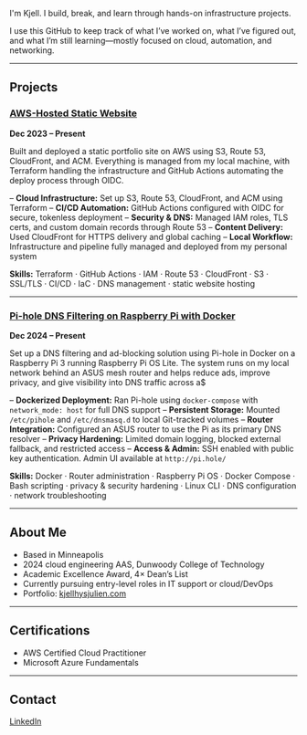 I'm Kjell.
I build, break, and learn through hands-on infrastructure projects.

I use this GitHub to keep track of what I’ve worked on, what I’ve figured out, and what I’m still learning—mostly focused on cloud, automation, and networking.

---

## Projects

### [AWS-Hosted Static Website](https://github.com/Kjellios/website-portfolio)
**Dec 2023 – Present**

Built and deployed a static portfolio site on AWS using S3, Route 53, CloudFront, and ACM. Everything is managed from my local machine, with Terraform handling the infrastructure and GitHub Actions automating the deploy process through OIDC.

– **Cloud Infrastructure:** Set up S3, Route 53, CloudFront, and ACM using Terraform
– **CI/CD Automation:** GitHub Actions configured with OIDC for secure, tokenless deployment
– **Security & DNS:** Managed IAM roles, TLS certs, and custom domain records through Route 53
– **Content Delivery:** Used CloudFront for HTTPS delivery and global caching
– **Local Workflow:** Infrastructure and pipeline fully managed and deployed from my personal system

**Skills:** Terraform · GitHub Actions · IAM · Route 53 · CloudFront · S3 · SSL/TLS · CI/CD · IaC · DNS management · static website hosting

---

### [Pi-hole DNS Filtering on Raspberry Pi with Docker](https://github.com/kjellios/project-pihole-public)
**Dec 2024 – Present**

Set up a DNS filtering and ad-blocking solution using Pi-hole in Docker on a Raspberry Pi 3 running Raspberry Pi OS Lite. The system runs on my local network behind an ASUS mesh router and helps reduce ads, improve privacy, and give visibility into DNS traffic across a$

– **Dockerized Deployment:** Ran Pi-hole using `docker-compose` with `network_mode: host` for full DNS support
– **Persistent Storage:** Mounted `/etc/pihole` and `/etc/dnsmasq.d` to local Git-tracked volumes
– **Router Integration:** Configured an ASUS router to use the Pi as its primary DNS resolver
– **Privacy Hardening:** Limited domain logging, blocked external fallback, and restricted access
– **Access & Admin:** SSH enabled with public key authentication. Admin UI available at `http://pi.hole/`

**Skills:** Docker · Router administration · Raspberry Pi OS · Docker Compose · Bash scripting · privacy & security hardening · Linux CLI · DNS configuration · network troubleshooting

---

## About Me
- Based in Minneapolis
- 2024 cloud engineering AAS, Dunwoody College of Technology
- Academic Excellence Award, 4× Dean’s List
- Currently pursuing entry-level roles in IT support or cloud/DevOps
- Portfolio: [kjellhysjulien.com](https://kjellhysjulien.com)

---

## Certifications
- AWS Certified Cloud Practitioner
- Microsoft Azure Fundamentals

---

## Contact
[LinkedIn](https://www.linkedin.com/in/kjell-hysjulien)